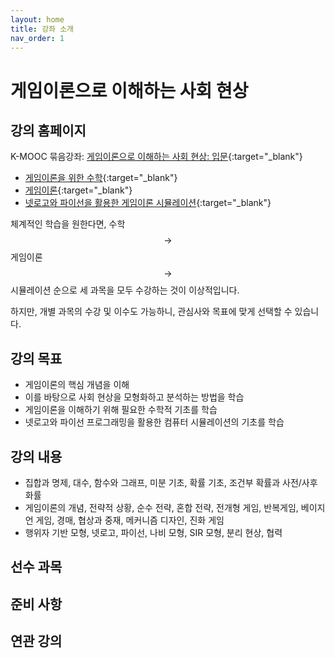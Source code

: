 ```yaml
---
layout: home
title: 강좌 소개
nav_order: 1
---
```


# 게임이론으로 이해하는 사회 현상

## 강의 홈페이지

K-MOOC 묶음강좌: [게임이론으로 이해하는 사회 현상: 입문](https://www.kmooc.kr/view/course/series/detail/57){:target="_blank"}

- [게임이론을 위한 수학](https://www.kmooc.kr/view/course/detail/10296){:target="_blank"}
- [게임이론](https://www.kmooc.kr/view/course/detail/10379){:target="_blank"}
- [넷로고와 파이선을 활용한 게임이론 시뮬레이션](https://www.kmooc.kr/view/course/detail/10298){:target="_blank"}

체계적인 학습을 원한다면, 수학 $$\rightarrow$$ 게임이론 $$\rightarrow$$ 시뮬레이션 순으로 세 과목을 모두 수강하는 것이 이상적입니다.

하지만, 개별 과목의 수강 및 이수도 가능하니, 관심사와 목표에 맞게 선택할 수 있습니다.

## 강의 목표

- 게임이론의 핵심 개념을 이해
- 이를 바탕으로 사회 현상을 모형화하고 분석하는 방법을 학습
- 게임이론을 이해하기 위해 필요한 수학적 기초를 학습
- 넷로고와 파이선 프로그래밍을 활용한 컴퓨터 시뮬레이션의 기초를 학습

## 강의 내용

- 집합과 명제, 대수, 함수와 그래프, 미분 기초, 확률 기초, 조건부 확률과 사전/사후 화률
- 게임이론의 개념, 전략적 상황, 순수 전략, 혼합 전략, 전개형 게임, 반복게임, 베이지언 게임, 경매, 협상과 중재, 메커니즘 디자인, 진화 게임
- 행위자 기반 모형, 넷로고, 파이선, 나비 모형, SIR 모형, 분리 현상, 협력 

## 선수 과목


## 준비 사항


## 연관 강의


